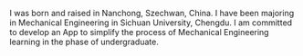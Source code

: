 I was born and raised in Nanchong, Szechwan, China.
I have been majoring in Mechanical Engineering in Sichuan University, Chengdu.
I am committed to develop an App to simplify the process of Mechanical Engineering learning in the phase of undergraduate.
